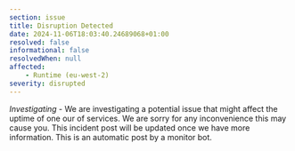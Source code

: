 ```yaml
---
section: issue
title: Disruption Detected
date: 2024-11-06T18:03:40.24689068+01:00
resolved: false
informational: false
resolvedWhen: null
affected:
    - Runtime (eu-west-2)
severity: disrupted
---
```

*Investigating* - We are investigating a potential issue that might affect the uptime of one our of services. We are sorry for any inconvenience this may cause you. This incident post will be updated once we have more information.
This is an automatic post by a monitor bot.